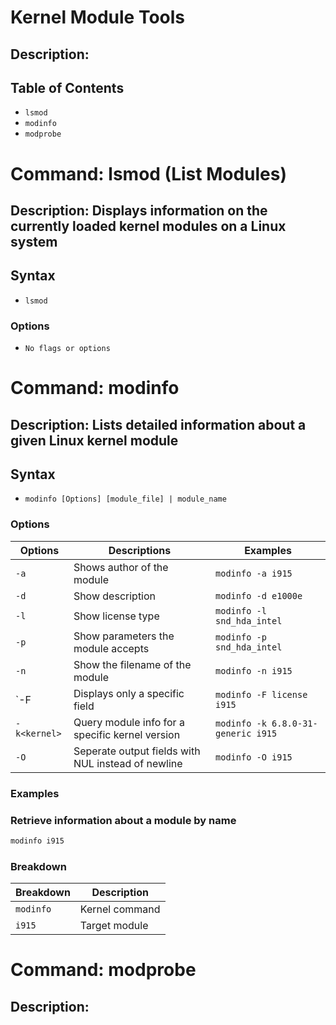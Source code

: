 # Kernel Module Tools

## Description:

## Table of Contents

- `lsmod`
- `modinfo`
- `modprobe`

# Command: lsmod (List Modules)

## Description: Displays information on the currently loaded kernel modules on a Linux system

## Syntax

- `lsmod`

### Options

- `No flags or options`

# Command: modinfo

## Description: Lists detailed information about a given Linux kernel module

## Syntax

- `modinfo [Options] [module_file] | module_name`

### Options

| Options | Descriptions | Examples |
|---------|--------------|----------|
| `-a` | Shows author of the module | `modinfo -a i915` |
| `-d` | Show description | `modinfo -d e1000e` |
| `-l` | Show license type | `modinfo -l snd_hda_intel` |
| `-p` | Show parameters the module accepts | `modinfo -p snd_hda_intel` |
| `-n` | Show the filename of the module | `modinfo -n i915` |
| `-F<field> | Displays only a specific field | `modinfo -F license i915` |
| `-k<kernel>` | Query module info for a specific kernel version | `modinfo -k 6.8.0-31-generic i915` |
| `-O` | Seperate output fields with NUL instead of newline | `modinfo -O i915` |

### Examples

### Retrieve information about a module by name

```bash
modinfo i915
```

### Breakdown

| Breakdown | Description |
|-----------|-------------|
| `modinfo` | Kernel command |
| `i915` | Target module |

# Command: modprobe

## Description: 